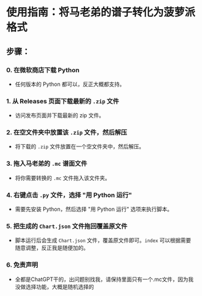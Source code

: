 # 使用指南：将马老弟的谱子转化为菠萝派格式

## 步骤：

### 0. 在微软商店下载 Python
- 任何版本的 Python 都可以，反正大概都支持。

### 1. 从 Releases 页面下载最新的 `.zip` 文件
- 访问发布页面并下载最新的 zip 文件。

### 2. 在空文件夹中放置该 `.zip` 文件，然后解压
- 将下载的 `.zip` 文件放置在一个空文件夹中，然后解压。

### 3. 拖入马老弟的 `.mc` 谱面文件
- 将你需要转换的 `.mc` 文件拖入该文件夹。

### 4. 右键点击 `.py` 文件，选择 "用 Python 运行"
- 需要先安装 Python，然后选择 "用 Python 运行" 选项来执行脚本。

### 5. 把生成的 `Chart.json` 文件拖回覆盖原文件
- 脚本运行后会生成 `Chart.json` 文件，覆盖原文件即可。`index` 可以根据需要随意调整，反正我是随便加的。

### 6. 免责声明
- 全都是ChatGPT干的，出问题别找我，请保持里面只有一个.mc文件，因为我没做选择功能，大概是随机选择的
